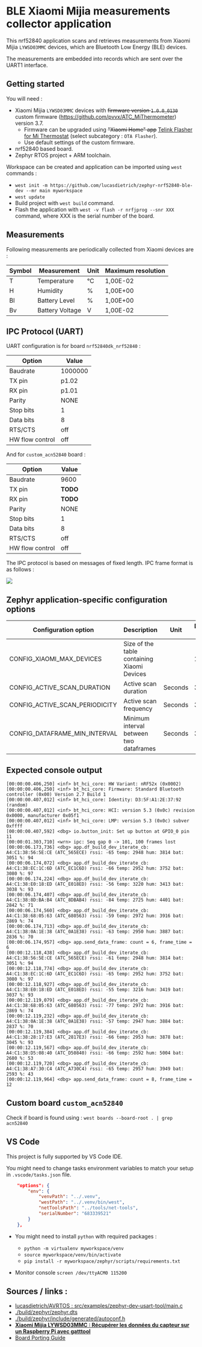 # BLE Xiaomi Mijia measurements collector application

This nrf52840 application scans and retrieves measurements from Xiaomi Mijia `LYWSD03MMC` devices, which are Bluetooth Low Energy (BLE) devices.

The measurements are embedded into records which are sent over the UART1 interface.

## Getting started

You will need :
- Xiaomi Mijia `LYWSD03MMC` devices with ~~firmware version `1.0.0_0130`~~ custom firmware (https://github.com/pvvx/ATC_MiThermometer) version 3.7.
  - Firmware can be upgraded using ~~"Xiaomi Home" app~~ [Telink Flasher for Mi Thermostat](https://pvvx.github.io/ATC_MiThermometer/TelinkMiFlasher.html) (select subcategory : `OTA Flasher`).
  - Use default settings of the custom firmware.
- nrf52840 based board.
- Zephyr RTOS project + ARM toolchain.

Workspace can be created and application can be imported using `west` commands : 
- `west init -m https://github.com/lucasdietrich/zephyr-nrf52840-ble-dev --mr main myworkspace`
- `west update`
- Build project with `west build` command.
- Flash the application with `west -v flash -r nrfjprog --snr XXX` command, where XXX is the serial number of the board.

## Measurements

Following measurements are periodically collected from Xiaomi devices are :

| Symbol | Measurement     | Unit | Maximum resolution |
| ------ | --------------- | ---- | ------------------ |
| T      | Temperature     | °C   | 1,00E-02           |
| H      | Humidity        | %    | 1,00E+00           |
| Bl     | Battery Level   | %    | 1,00E+00           |
| Bv     | Battery Voltage | V    | 1,00E-02           |

## IPC Protocol (UART)

UART configuration is for board `nrf52840dk_nrf52840` :

| Option          | Value   |
| --------------- | ------- |
| Baudrate        | 1000000 |
| TX pin          | p1.02   |
| RX pin          | p1.01   |
| Parity          | NONE    |
| Stop bits       | 1       |
| Data bits       | 8       |
| RTS/CTS         | off     |
| HW flow control | off     |

And for `custom_acn52840` board :

| Option          | Value |
| --------------- | ----- |
| Baudrate        | 9600  |
| TX pin          | **TODO**  |
| RX pin          | **TODO**  |
| Parity          | NONE  |
| Stop bits       | 1     |
| Data bits       | 8     |
| RTS/CTS         | off   |
| HW flow control | off   |

The IPC protocol is based on messages of fixed length. IPC frame format is as follows :

![](./pics/ipc_frame_formats_white_bg.png)

## Zephyr application-specific configuration options

| Configuration option              | Description                                 | Unit    | Default Value |
| --------------------------------- | ------------------------------------------- | ------- | ------------- |
| CONFIG\_XIAOMI\_MAX\_DEVICES      | Size of the table containing Xiaomi Devices |         | 13            |
| CONFIG\_ACTIVE\_SCAN\_DURATION    | Active scan duration                        | Seconds | 30            |
| CONFIG\_ACTIVE\_SCAN\_PERIODICITY | Active scan frequency                       | Seconds | 3570          |
| CONFIG\_DATAFRAME\_MIN\_INTERVAL  | Minimum interval between two dataframes     | Seconds | 30            |

## Expected console output

```
[00:00:00.406,250] <inf> bt_hci_core: HW Variant: nRF52x (0x0002)
[00:00:00.406,250] <inf> bt_hci_core: Firmware: Standard Bluetooth controller (0x00) Version 2.7 Build 1
[00:00:00.407,012] <inf> bt_hci_core: Identity: D3:5F:A1:2E:37:92 (random)
[00:00:00.407,012] <inf> bt_hci_core: HCI: version 5.3 (0x0c) revision 0x0000, manufacturer 0x05f1
[00:00:00.407,012] <inf> bt_hci_core: LMP: version 5.3 (0x0c) subver 0xffff
[00:00:00.407,592] <dbg> io.button_init: Set up button at GPIO_0 pin 11
[00:00:01.303,710] <wrn> ipc: Seq gap 0 -> 101, 100 frames lost
[00:00:06.173,736] <dbg> app.df_build_dev_iterate_cb: A4:C1:38:56:5E:CE (ATC_565ECE) rssi: -65 temp: 2948 hum: 3814 bat: 3051 %: 94
[00:00:06.174,072] <dbg> app.df_build_dev_iterate_cb: A4:C1:38:EC:1C:6D (ATC_EC1C6D) rssi: -66 temp: 2952 hum: 3752 bat: 3080 %: 97
[00:00:06.174,224] <dbg> app.df_build_dev_iterate_cb: A4:C1:38:E0:18:ED (ATC_E018ED) rssi: -56 temp: 3220 hum: 3413 bat: 3038 %: 93
[00:00:06.174,407] <dbg> app.df_build_dev_iterate_cb: A4:C1:38:8D:BA:B4 (ATC_8DBAB4) rssi: -84 temp: 2725 hum: 4401 bat: 2842 %: 71
[00:00:06.174,560] <dbg> app.df_build_dev_iterate_cb: A4:C1:38:68:05:63 (ATC_680563) rssi: -59 temp: 2972 hum: 3916 bat: 2869 %: 74
[00:00:06.174,713] <dbg> app.df_build_dev_iterate_cb: A4:C1:38:0A:1E:38 (ATC_0A1E38) rssi: -63 temp: 2950 hum: 3887 bat: 2836 %: 70
[00:00:06.174,957] <dbg> app.send_data_frame: count = 6, frame_time = 6
[00:00:12.118,438] <dbg> app.df_build_dev_iterate_cb: A4:C1:38:56:5E:CE (ATC_565ECE) rssi: -61 temp: 2948 hum: 3814 bat: 3051 %: 94
[00:00:12.118,774] <dbg> app.df_build_dev_iterate_cb: A4:C1:38:EC:1C:6D (ATC_EC1C6D) rssi: -65 temp: 2952 hum: 3752 bat: 3080 %: 97
[00:00:12.118,927] <dbg> app.df_build_dev_iterate_cb: A4:C1:38:E0:18:ED (ATC_E018ED) rssi: -55 temp: 3216 hum: 3419 bat: 3037 %: 93
[00:00:12.119,079] <dbg> app.df_build_dev_iterate_cb: A4:C1:38:68:05:63 (ATC_680563) rssi: -77 temp: 2972 hum: 3916 bat: 2869 %: 74
[00:00:12.119,232] <dbg> app.df_build_dev_iterate_cb: A4:C1:38:0A:1E:38 (ATC_0A1E38) rssi: -57 temp: 2947 hum: 3884 bat: 2837 %: 70
[00:00:12.119,384] <dbg> app.df_build_dev_iterate_cb: A4:C1:38:28:17:E3 (ATC_2817E3) rssi: -66 temp: 2953 hum: 3878 bat: 3045 %: 93
[00:00:12.119,567] <dbg> app.df_build_dev_iterate_cb: A4:C1:38:D5:08:40 (ATC_D50840) rssi: -66 temp: 2592 hum: 5004 bat: 2680 %: 53
[00:00:12.119,720] <dbg> app.df_build_dev_iterate_cb: A4:C1:38:A7:30:C4 (ATC_A730C4) rssi: -65 temp: 2957 hum: 3949 bat: 2593 %: 43
[00:00:12.119,964] <dbg> app.send_data_frame: count = 8, frame_time = 12
```

## Custom board `custom_acn52840`

Check if board is found using : `west boards --board-root . | grep acn52840`

## VS Code

This project is fully supported by VS Code IDE.

You might need to change tasks environment variables to match your setup in `.vscode/tasks.json` file.
```json
    "options": {
        "env": {
            "venvPath": "../.venv",
            "westPath": "../.venv/bin/west",
            "netToolsPath": "../tools/net-tools",
            "serialNumber": "683339521"
        }
    },
```

- You might need to install `python` with required packages : 
  - `python -m virtualenv myworkspace/venv`
  - `source myworkspace/venv/bin/activate`
  - `pip install -r myworkspace/zephyr/scripts/requirements.txt`

- Monitor console `screen /dev/ttyACM0 115200`

## Sources / links :

- [lucasdietrich/AVRTOS : src/examples/zephyr-dev-usart-tool/main.c](https://github.com/lucasdietrich/AVRTOS/blob/drivers/src/examples/zephyr-dev-usart-tool/main.c)
- [./build/zephyr/zephyr.dts](./build/zephyr/zephyr.dts)
- [./build/zephyr/include/generated/autoconf.h](./build/zephyr/include/generated/autoconf.h)
- [**Xiaomi Mijia LYWSD03MMC : Récupérer les données du capteur sur un Raspberry Pi avec gatttool**](https://www.fanjoe.be/?p=3911)
- [Board Porting Guide](https://docs.zephyrproject.org/latest/hardware/porting/board_porting.html)